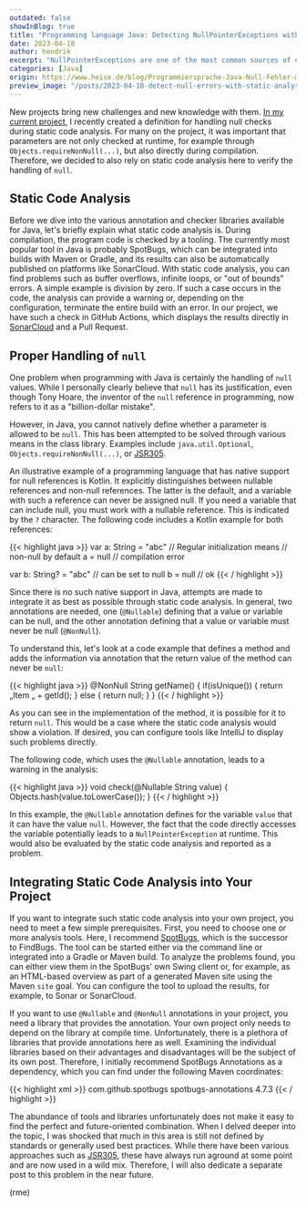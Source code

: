 ```yaml
---
outdated: false
showInBlog: true
title: "Programming language Java: Detecting NullPointerExceptions with Static Code Analysis"
date: 2023-04-18
author: hendrik
excerpt: "NullPointerExceptions are one of the most common sources of errors in Java. However, these errors can be significantly minimized through static code analysis."
categories: [Java]
origin: https://www.heise.de/blog/Programmiersprache-Java-Null-Fehler-mit-statischer-Analyse-aufspueren-7351944.html
preview_image: "/posts/2023-04-18-detect-null-errors-with-static-analysis/preview.jpg"
---
```


New projects bring new challenges and new knowledge with them.
[In my current project](https://github.com/hashgraph/hedera-services), I recently created a definition for handling null checks during static code analysis.
For many on the project, it was important that parameters are not only checked at runtime, for example through `Objects.requireNonNull(...)`, but also directly during compilation.
Therefore, we decided to also rely on static code analysis here to verify the handling of `null`.

## Static Code Analysis

Before we dive into the various annotation and checker libraries available for Java, let's briefly explain what static code analysis is.
During compilation, the program code is checked by a tooling.
The currently most popular tool in Java is probably SpotBugs, which can be integrated into builds with Maven or Gradle, and its results can also be automatically published on platforms like SonarCloud.
With static code analysis, you can find problems such as buffer overflows, infinite loops, or "out of bounds" errors.
A simple example is division by zero.
If such a case occurs in the code, the analysis can provide a warning or, depending on the configuration, terminate the entire build with an error.
In our project, we have such a check in GitHub Actions, which displays the results directly in [SonarCloud](https://sonarcloud.io/project/overview?id=com.hedera.hashgraph%3Ahedera-services) and a Pull Request.

## Proper Handling of `null`

One problem when programming with Java is certainly the handling of `null` values.
While I personally clearly believe that `null` has its justification, even though Tony Hoare, the inventor of the `null` reference in programming, now refers to it as a "billion-dollar mistake".

However, in Java, you cannot natively define whether a parameter is allowed to be `null`.
This has been attempted to be solved through various means in the class library.
Examples include `java.util.Optional`, `Objects.requireNonNull(...)`, or [JSR305](https://jcp.org/en/jsr/detail?id=305).

An illustrative example of a programming language that has native support for null references is Kotlin.
It explicitly distinguishes between nullable references and non-null references.
The latter is the default, and a variable with such a reference can never be assigned null.
If you need a variable that can include null, you must work with a nullable reference.
This is indicated by the `?` character.
The following code includes a Kotlin example for both references:

{{< highlight java >}}
var a: String = "abc" // Regular initialization means
                      // non-null by default
a = null // compilation error

var b: String? = "abc" // can be set to null
b = null // ok
{{< / highlight >}}

Since there is no such native support in Java, attempts are made to integrate it as best as possible through static code analysis.
In general, two annotations are needed, one (`@Nullable`) defining that a value or variable can be null, and the other annotation defining that a value or variable must never be null (`@NonNull`).

To understand this, let's look at a code example that defines a method and adds the information via annotation that the return value of the method can never be `null`:

{{< highlight java >}}
@NonNull String getName() {
    if(isUnique()) {
        return „Item „ + getId();
    } else {
        return null;
    }
}
{{< / highlight >}}

As you can see in the implementation of the method, it is possible for it to return `null`.
This would be a case where the static code analysis would show a violation.
If desired, you can configure tools like IntelliJ to display such problems directly.

The following code, which uses the `@Nullable` annotation, leads to a warning in the analysis:

{{< highlight java >}}
void check(@Nullable String value) {
    Objects.hash(value.toLowerCase());
}
{{< / highlight >}}

In this example, the `@Nullable` annotation defines for the variable `value` that it can have the value `null`.
However, the fact that the code directly accesses the variable potentially leads to a `NullPointerException` at runtime.
This would also be evaluated by the static code analysis and reported as a problem.

## Integrating Static Code Analysis into Your Project

If you want to integrate such static code analysis into your own project, you need to meet a few simple prerequisites.
First, you need to choose one or more analysis tools.
Here, I recommend [SpotBugs](https://spotbugs.github.io/), which is the successor to FindBugs.
The tool can be started either via the command line or integrated into a Gradle or Maven build.
To analyze the problems found, you can either view them in the SpotBugs' own Swing client or, for example, as an HTML-based overview as part of a generated Maven site using the Maven `site` goal.
You can configure the tool to upload the results, for example, to Sonar or SonarCloud.

If you want to use `@Nullable` and `@NonNull` annotations in your project, you need a library that provides the annotation.
Your own project only needs to depend on the library at compile time.
Unfortunately, there is a plethora of libraries that provide annotations here as well.
Examining the individual libraries based on their advantages and disadvantages will be the subject of its own post.
Therefore, I initially recommend SpotBugs Annotations as a dependency, which you can find under the following Maven coordinates:

{{< highlight xml >}}
<dependency>
    <groupId>com.github.spotbugs</groupId>
    <artifactId>spotbugs-annotations</artifactId>
    <version>4.7.3</version>
</dependency>
{{< / highlight >}}

The abundance of tools and libraries unfortunately does not make it easy to find the perfect and future-oriented combination.
When I delved deeper into the topic, I was shocked that much in this area is still not defined by standards or generally used best practices.
While there have been various approaches such as [JSR305](https://jcp.org/en/jsr/detail?id=305), these have always run aground at some point and are now used in a wild mix.
Therefore, I will also dedicate a separate post to this problem in the near future.

(rme)